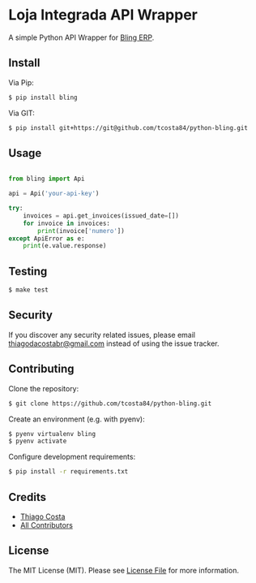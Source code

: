 # Loja Integrada API Wrapper

A simple Python API Wrapper for [Bling ERP](https://bling.com.br/).

## Install

Via Pip:

``` bash
$ pip install bling
```

Via GIT:

``` bash
$ pip install git+https://git@github.com/tcosta84/python-bling.git
```

## Usage

``` python

from bling import Api

api = Api('your-api-key')

try:
	invoices = api.get_invoices(issued_date=[])
	for invoice in invoices:
		print(invoice['numero'])
except ApiError as e:
	print(e.value.response)

```

## Testing

``` bash
$ make test
```

## Security

If you discover any security related issues, please email thiagodacostabr@gmail.com instead of using the issue tracker.

## Contributing

Clone the repository:

``` bash
$ git clone https://github.com/tcosta84/python-bling.git
```

Create an environment (e.g. with pyenv):

``` bash
$ pyenv virtualenv bling
$ pyenv activate
```

Configure development requirements:

``` bash
$ pip install -r requirements.txt
```

## Credits

- [Thiago Costa][link-author]
- [All Contributors][link-contributors]

## License

The MIT License (MIT). Please see [License File](LICENSE) for more information.

[link-author]: https://twitter.com/goathi
[link-contributors]: ../../contributors